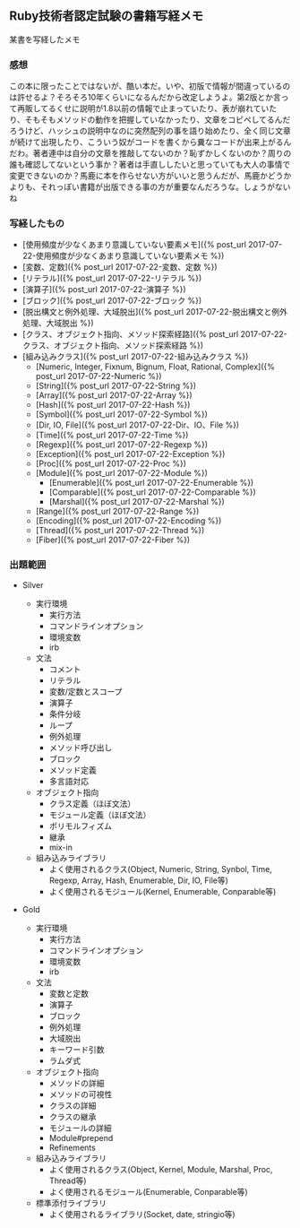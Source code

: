 ## Ruby技術者認定試験の書籍写経メモ

某書を写経したメモ

### 感想

この本に限ったことではないが、酷い本だ。いや、初版で情報が間違っているのは許せるよ？そろそろ10年くらいになるんだから改定しようよ。第2版とか言って再販してるくせに説明が1.8以前の情報で止まっていたり、表が崩れていたり、そもそもメソッドの動作を把握していなかったり、文章をコピペしてるんだろうけど、ハッシュの説明中なのに突然配列の事を語り始めたり、全く同じ文章が続けて出現したり、こういう奴がコードを書くから糞なコードが出来上がるんだわ。著者連中は自分の文章を推敲してないのか？恥ずかしくないのか？周りの誰も確認してないという事か？著者は手直ししたいと思っていても大人の事情で変更できないのか？馬鹿に本を作らせない方がいいと思うんだが、馬鹿かどうかよりも、それっぽい書籍が出版できる事の方が重要なんだろうな。しょうがないね

### 写経したもの

- [使用頻度が少なくあまり意識していない要素メモ]({% post_url 2017-07-22-使用頻度が少なくあまり意識していない要素メモ %})
- [変数、定数]({% post_url 2017-07-22-変数、定数 %})
- [リテラル]({% post_url 2017-07-22-リテラル %})
- [演算子]({% post_url 2017-07-22-演算子 %})
- [ブロック]({% post_url 2017-07-22-ブロック %})
- [脱出構文と例外処理、大域脱出]({% post_url 2017-07-22-脱出構文と例外処理、大域脱出 %})
- [クラス、オブジェクト指向、メソッド探索経路]({% post_url 2017-07-22-クラス、オブジェクト指向、メソッド探索経路 %})
- [組み込みクラス]({% post_url 2017-07-22-組み込みクラス %})
  - [Numeric, Integer, Fixnum, Bignum, Float, Rational, Complex]({% post_url 2017-07-22-Numeric %})
  - [String]({% post_url 2017-07-22-String %})
  - [Array]({% post_url 2017-07-22-Array %})
  - [Hash]({% post_url 2017-07-22-Hash %})
  - [Symbol]({% post_url 2017-07-22-Symbol %})
  - [Dir, IO, File]({% post_url 2017-07-22-Dir、IO、File %})
  - [Time]({% post_url 2017-07-22-Time %})
  - [Regexp]({% post_url 2017-07-22-Regexp %})
  - [Exception]({% post_url 2017-07-22-Exception %})
  - [Proc]({% post_url 2017-07-22-Proc %})
  - [Module]({% post_url 2017-07-22-Module %})
    - [Enumerable]({% post_url 2017-07-22-Enumerable %})
    - [Comparable]({% post_url 2017-07-22-Comparable %})
    - [Marshal]({% post_url 2017-07-22-Marshal %})
  - [Range]({% post_url 2017-07-22-Range %})
  - [Encoding]({% post_url 2017-07-22-Encoding %})
  - [Thread]({% post_url 2017-07-22-Thread %})
  - [Fiber]({% post_url 2017-07-22-Fiber %})

### 出題範囲

- Silver
  - 実行環境
    - 実行方法
    - コマンドラインオプション
    - 環境変数
    - irb
  - 文法
    - コメント
    - リテラル
    - 変数/定数とスコープ
    - 演算子
    - 条件分岐
    - ループ
    - 例外処理
    - メソッド呼び出し
    - ブロック
    - メソッド定義
    - 多言語対応
  - オブジェクト指向
    - クラス定義（ほぼ文法）
    - モジュール定義（ほぼ文法）
    - ポリモルフィズム
    - 継承
    - mix-in
  - 組み込みライブラリ
    - よく使用されるクラス(Object, Numeric, String, Synbol, Time, Regexp, Array, Hash, Enumerable, Dir, IO, File等)
    - よく使用されるモジュール(Kernel, Enumerable, Conparable等)

- Gold
  - 実行環境
    - 実行方法
    - コマンドラインオプション
    - 環境変数
    - irb
  - 文法
    - 変数と定数
    - 演算子
    - ブロック
    - 例外処理
    - 大域脱出
    - キーワード引数
    - ラムダ式
  - オブジェクト指向
    - メソッドの詳細
    - メソッドの可視性
    - クラスの詳細
    - クラスの継承
    - モジュールの詳細
    - Module#prepend
    - Refinements
  - 組み込みライブラリ
    - よく使用されるクラス(Object, Kernel, Module, Marshal, Proc, Thread等)
    - よく使用されるモジュール(Enumerable, Conparable等)
  - 標準添付ライブラリ
    - よく使用されるライブラリ(Socket, date, stringio等)
